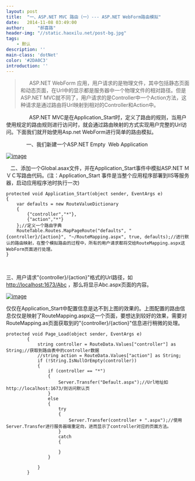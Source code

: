 ```yaml
---
layout: post
title:  "一、ASP.NET MVC 路由（一）--- ASP.NET WebForm路由模拟"
date:   2014-11-08 03:49:00
author:     "郝喜路"
header-img: "//static.haoxilu.net/post-bg.jpg"
tags:
    - 默认
description: ''
main-class: 'dotNet'
color: '#2DA0C3'
introduction: ''
---
```

> &nbsp; &nbsp; &nbsp; ASP.NET WebForm 应用，用户请求的是物理文件，其中包括静态页面和动态页面，在Url中的显示都是服务器中一个物理文件的相对路径。但是ASP.NET MVC就不同了，用户请求的是Controller中一个Action方法，这种请求是通过路由将Url映射到相对的Controller和Action中。

&nbsp;&nbsp;&nbsp;&nbsp;&nbsp;&nbsp;&nbsp;&nbsp;&nbsp;&nbsp;&nbsp;&nbsp;&nbsp;&nbsp;&nbsp; ASP.NET MVC是在Application\_Start时，定义了路由的规则，当用户使用规定的路由规则进行访问时，就会通过路由映射的方式实现用户完整的Url访问。下面我们就开始使用Asp.net WebForm进行简单的路由模拟。

&nbsp;&nbsp;&nbsp;&nbsp;&nbsp;&nbsp;&nbsp;&nbsp;&nbsp;&nbsp;&nbsp;&nbsp;&nbsp; 一、我们新建一个ASP.NET Empty&nbsp; Web Application

[![image](http://images.cnitblog.com/blog/578906/201411/081142273934758.png "image")](http://images.cnitblog.com/blog/578906/201411/081142263786701.png)

&nbsp;&nbsp; 二、添加一个Global.asax文件，并在Application\_Start事件中模拟ASP.NET ＭＶＣ写路由代码。(注：Application\_Start 事件是当整个应用程序部署到IIS等服务器，启动应用程序池时执行一次)

    protected void Application_Start(object sender, EventArgs e)
    {
        var defaults = new RouteValueDictionary
        {
            {"controller","*"},
            {"action","*"}
        };//定义一个路由字典
        RouteTable.Routes.MapPageRoute("defaults", "{controller}/{action}", "~/RouteMapping.aspx", true, defaults);//进行默认的路由映射，在整个模拟路由的过程中，所有的用户请求都将交给RouteMapping.aspx这WebForm页面进行处理。
    }

&nbsp;

三、用户请求"{controller}/{action}"格式的Url路径，如 [http://localhost:1673/Abc](http://localhost:1673/Abc "http://localhost:1673/Abc")&nbsp;，那么将显示Abc.aspx页面的内容。

[![image](http://images.cnitblog.com/blog/578906/201411/081142286593570.png "image")](http://images.cnitblog.com/blog/578906/201411/081142281288899.png)

仅仅在Application\_Start中配置信息是达不到上图的效果的。上图配置的路由信息仅仅是映射了RouteMapping.aspx这一个页面，要想达到较好的效果，需要对RouteMapping.as页面获取到的"{controller}/{action}"信息进行稍微的处理。

    protected void Page_Load(object sender, EventArgs e)
            {
                string controller = RouteData.Values["controller"] as String;//获取到路由表中的controller数据
                //string action = RouteData.Values["action"] as String;
                if (!String.IsNullOrEmpty(controller))
                {
                    if (controller == "*")
                    {
                        Server.Transfer("Default.aspx");//Url地址如http://localhost:1673/则访问默认页
                    }
                    else
                    {
                        try
                        {
                            Server.Transfer(controller + ".aspx");//使用Server.Transfer进行服务器端重定向，进而显示了controller对应的页面方法。
                        }
                        catch
                        {

                        }
                    }

                }
            }

&nbsp;



